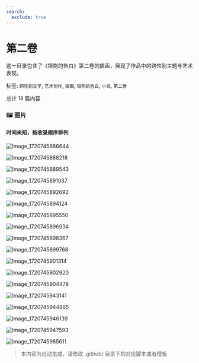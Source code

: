 ```yaml
---
search:
  exclude: true
---
```



# 第二卷

这一目录包含了《银荆的告白》第二卷的插画，展现了作品中的跨性别主题与艺术表现。


标签: `跨性别文学`, `艺术创作`, `插画`, `银荆的告白`, `小说`, `第二卷`


总计 18 篇内容



### 🖼️ 图片


#### 时间未知，按收录顺序排列


![Image_1720745886644](Image_1720745886644.jpg)


![Image_1720745888218](Image_1720745888218.jpg)


![Image_1720745889543](Image_1720745889543.jpg)


![Image_1720745891037](Image_1720745891037.jpg)


![Image_1720745892692](Image_1720745892692.jpg)


![Image_1720745894124](Image_1720745894124.jpg)


![Image_1720745895550](Image_1720745895550.jpg)


![Image_1720745896934](Image_1720745896934.jpg)


![Image_1720745898367](Image_1720745898367.jpg)


![Image_1720745899768](Image_1720745899768.jpg)


![Image_1720745901314](Image_1720745901314.jpg)


![Image_1720745902920](Image_1720745902920.jpg)


![Image_1720745904478](Image_1720745904478.jpg)


![Image_1720745943141](Image_1720745943141.jpg)


![Image_1720745944865](Image_1720745944865.jpg)


![Image_1720745946139](Image_1720745946139.jpg)


![Image_1720745947593](Image_1720745947593.jpg)


![Image_1720745985611](Image_1720745985611.jpg)


> 本内容为自动生成，请修改 .github/ 目录下的对应脚本或者模板
